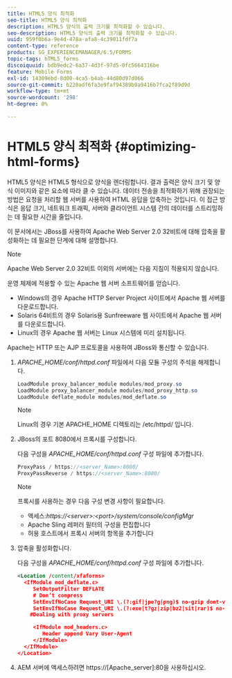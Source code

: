 ```yaml
---
title: HTML5 양식 최적화
seo-title: HTML5 양식 최적화
description: HTML5 양식의 출력 크기를 최적화할 수 있습니다.
seo-description: HTML5 양식의 출력 크기를 최적화할 수 있습니다.
uuid: 959f0b6a-9e4d-478a-afa8-4c39011fdf7a
content-type: reference
products: SG_EXPERIENCEMANAGER/6.5/FORMS
topic-tags: hTML5_forms
discoiquuid: bdb9edc2-6a37-4d3f-97d5-0fc5664316be
feature: Mobile Forms
exl-id: 14309ebd-8d00-4ca5-b4ab-44d80d97d066
source-git-commit: b220adf6fa3e9faf94389b9a9416b7fca2f89d9d
workflow-type: tm+mt
source-wordcount: '298'
ht-degree: 0%

---
```


# HTML5 양식 최적화 {#optimizing-html-forms}

HTML5 양식은 HTML5 형식으로 양식을 렌더링합니다. 결과 출력은 양식 크기 및 양식 이미지와 같은 요소에 따라 클 수 있습니다. 데이터 전송을 최적화하기 위해 권장되는 방법은 요청을 처리할 웹 서버를 사용하여 HTML 응답을 압축하는 것입니다. 이 접근 방식은 응답 크기, 네트워크 트래픽, 서버와 클라이언트 시스템 간의 데이터를 스트리밍하는 데 필요한 시간을 줄입니다.

이 문서에서는 JBoss를 사용하여 Apache Web Server 2.0 32비트에 대해 압축을 활성화하는 데 필요한 단계에 대해 설명합니다.

>[!NOTE]
>
>Apache Web Server 2.0 32비트 이외의 서버에는 다음 지침이 적용되지 않습니다.

운영 체제에 적용할 수 있는 Apache 웹 서버 소프트웨어를 얻습니다.

* Windows의 경우 Apache HTTP Server Project 사이트에서 Apache 웹 서버를 다운로드합니다.
* Solaris 64비트의 경우 Solaris용 Sunfreeware 웹 사이트에서 Apache 웹 서버를 다운로드합니다.
* Linux의 경우 Apache 웹 서버는 Linux 시스템에 미리 설치됩니다.

Apache는 HTTP 또는 AJP 프로토콜을 사용하여 JBoss와 통신할 수 있습니다.

1. *APACHE_HOME/conf/httpd.conf* 파일에서 다음 모듈 구성의 주석을 해제합니다.

   ```java
   LoadModule proxy_balancer_module modules/mod_proxy.so
   LoadModule proxy_balancer_module modules/mod_proxy_http.so
   LoadModule deflate_module modules/mod_deflate.so
   ```

   >[!NOTE]
   >
   >Linux의 경우 기본 APACHE_HOME 디렉토리는 /etc/httpd/ 입니다.

1. JBoss의 포트 8080에서 프록시를 구성합니다.

   다음 구성을 *APACHE_HOME/conf/httpd.conf* 구성 파일에 추가합니다.

   ```java
   ProxyPass / https://<server_Name>:8080/
   ProxyPassReverse / https://<server_Name>:8080/
   ```

   >[!NOTE]
   >
   >프록시를 사용하는 경우 다음 구성 변경 사항이 필요합니다.
   >
   >* 액세스:*https://&lt;server>:&lt;port>/system/console/configMgr*
   * Apache Sling 레퍼러 필터의 구성을 편집합니다
   * 허용 호스트에서 프록시 서버의 항목을 추가합니다


1. 압축을 활성화합니다.

   다음 구성을 *APACHE_HOME/conf/httpd.conf* 구성 파일에 추가합니다.

   ```xml
   <Location /content/xfaforms>
     <IfModule mod_deflate.c>
        SetOutputFilter DEFLATE
        # Don’t compress
        SetEnvIfNoCase Request_URI \.(?:gif|jpe?g|png)$ no-gzip dont-vary
        SetEnvIfNoCase Request_URI \.(?:exe|t?gz|zip|bz2|sit|rar)$ no-gzip dont-vary
       #Dealing with proxy servers
   
        <IfModule mod_headers.c>
           Header append Vary User-Agent
        </IfModule>
     </IfModule>
   </Location>
   ```

1. AEM 서버에 액세스하려면 https://[Apache_server]:80을 사용하십시오.
